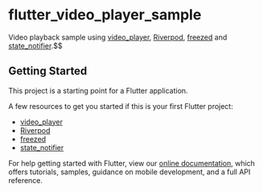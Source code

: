 # flutter_video_player_sample

Video playback sample using [video_player](https://pub.dev/packages/video_player), [Riverpod](https://riverpod.dev/), [freezed](https://pub.dev/packages/freezed) and [state_notifier](https://pub.dev/packages/state_notifier).$$

## Getting Started

This project is a starting point for a Flutter application.

A few resources to get you started if this is your first Flutter project:

- [video_player](https://pub.dev/packages/video_player)
- [Riverpod](https://riverpod.dev/)
- [freezed](https://pub.dev/packages/freezed)
- [state_notifier](https://pub.dev/packages/state_notifier)

For help getting started with Flutter, view our
[online documentation](https://flutter.dev/docs), which offers tutorials,
samples, guidance on mobile development, and a full API reference.
